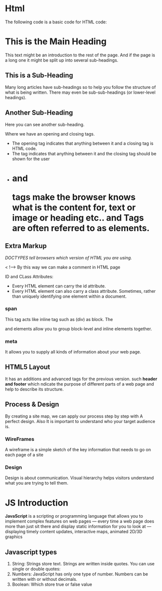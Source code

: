 # Html 
The following code is a basic code for HTML code: 

<html>
<body>
<h1>This is the Main Heading</h1>
<p>This text might be an introduction to the rest of
the page. And if the page is a long one it might
be split up into several sub-headings.<p>
<h2>This is a Sub-Heading</h2>
<p>Many long articles have sub-headings so to help
you follow the structure of what is being written.
There may even be sub-sub-headings (or lower-level
headings).</p>
<h2>Another Sub-Heading</h2>
<p>Here you can see another sub-heading.</p>
</body>
</html>

Where we have an opening and closing tags.
+ The opening <html> tag indicates that anything between it and a closing </html> tag is HTML code.
+ The <body> tag indicates that anything between it and the closing </body> tag should be shown for the user
+ <h1> and <p> tags make the browser knows what is the content for, text or image or heading etc.. and Tags are often referred to as elements.

## Extra Markup
*DOCTYPES tell browsers which version of HTML you are using.*

< !--> By this way we can make a comment in HTML page

ID and CLass Attributes:
+ Every HTML element can carry the id attribute.
+ Every HTML element can also carry a class attribute. Sometimes, rather than uniquely identifying one element within a document.
 ### span
 This tag acts like inline tag such as (div) as block.
 The <div> and <span> elements allow you to group block-level and inline elements together.

 ### meta
 It allows you to supply all kinds of information about your web page.

 ## HTML5 Layout

It has an additions and advanced tags for the previous version.
such **header and footer** which ndicate the purpose of different parts of a web page and help to describe its structure.

## Process & Design
By creating a site map, we can apply our process step by step with A perfect design.
Also It is important to understand who your target audience is.

### WireFrames 
A wireframe is a simple sketch of the key information that needs to go on each page of a site

### Design
Design is about communication. Visual hierarchy helps visitors understand what you are trying to tell them.





# JS Introduction
**JavaScript** is a scripting or programming language that allows you to implement complex features on web pages — every time a web page does more than just sit there and display static information for you to look at — displaying timely content updates, interactive maps, animated 2D/3D graphics

## Javascript types
1. String: Strings store text. Strings are written inside quotes. You can use single or double quotes:
2. Numbers: JavaScript has only one type of number. Numbers can be written with or without decimals.
3. Boolean: Which store true or false value

